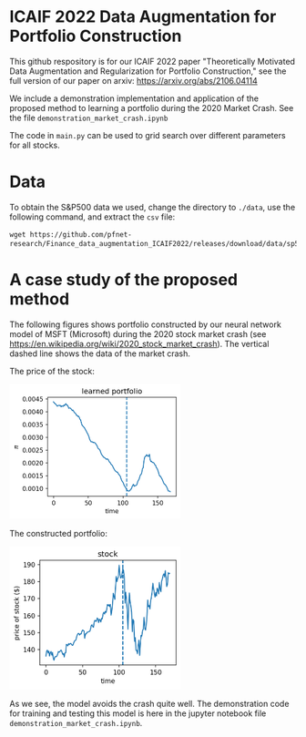 # ICAIF 2022 Data Augmentation for Portfolio Construction
This github respository is for our ICAIF 2022 paper "Theoretically Motivated Data Augmentation and Regularization for Portfolio Construction," see the full version of our paper on arxiv:
https://arxiv.org/abs/2106.04114


We include a demonstration implementation and application of the proposed method to learning a portfolio during the 2020 Market Crash. See the file `demonstration_market_crash.ipynb`

The code in `main.py` can be used to grid search over different parameters for all stocks.

# Data
To obtain the S&P500 data we used, change the directory to `./data`, use the following command, and extract the `csv` file:
```
wget https://github.com/pfnet-research/Finance_data_augmentation_ICAIF2022/releases/download/data/sp500.zip
```



# A case study of the proposed method
The following figures shows portfolio constructed by our neural network model of MSFT (Microsoft) during the 2020 stock market crash (see https://en.wikipedia.org/wiki/2020_stock_market_crash). The vertical dashed line shows the data of the market crash.

The price of the stock:

<img src="figures/case_study_portfolio.png" alt="cifar10" width="300"/>


The constructed portfolio:

<img src="figures/case_study_price.png" alt="cifar10" width="300"/>

As we see, the model avoids the crash quite well. The demonstration code for training and testing this model is here in the jupyter notebook file `demonstration_market_crash.ipynb`.  



